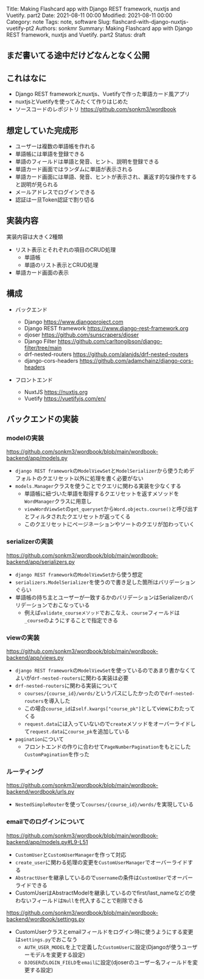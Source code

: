 Title: Making Flashcard app with Django REST framework, nuxtjs and Vuetify. part2
Date: 2021-08-11 00:00
Modified: 2021-08-11 00:00
Category: note
Tags: note, software
Slug: flashcard-with-django-nuxtjs-vuetify-pt2
Authors: sonkmr
Summary: Making Flashcard app with Django REST framework, nuxtjs and Vuetify. part2
Status: draft

## まだ書いてる途中だけどなんとなく公開
## これはなに

- Django REST frameworkとnuxtjs、Vuetifyで作った単語カード風アプリ
- nuxtjsとVuetifyを使ってみたくて作りはじめた
- ソースコードのレポジトリ https://github.com/sonkm3/wordbook

## 想定していた完成形

- ユーザーは複数の単語帳を作れる
- 単語帳には単語を登録できる
- 単語のフィールドは単語と発音、ヒント、説明を登録できる
- 単語カード画面ではランダムに単語が表示される
- 単語カード画面には単語、発音、ヒントが表示され、裏返す的な操作をすると説明が見られる
- メールアドレスでログインできる
- 認証は一旦Token認証で割り切る


## 実装内容

実装内容は大きく2種類  

- リスト表示とそれぞれの項目のCRUD処理
    - 単語帳
    - 単語のリスト表示とCRUD処理
- 単語カード画面の表示

## 構成
- バックエンド
    - Django https://www.djangoproject.com
    - Django REST framework https://www.django-rest-framework.org
    - djoser https://github.com/sunscrapers/djoser
    - Django Filter https://github.com/carltongibson/django-filter/tree/main
    - drf-nested-routers https://github.com/alanjds/drf-nested-routers
    - django-cors-headers https://github.com/adamchainz/django-cors-headers

- フロントエンド
    - NuxtJS https://nuxtjs.org
    - Vuetify https://vuetifyjs.com/en/

## バックエンドの実装
### modelの実装
https://github.com/sonkm3/wordbook/blob/main/wordbook-backend/app/models.py

- `django REST framework`の`ModelViewSet`と`ModelSerializer`から使うためデフォルトのクエリセット以外に処理を書く必要がない
- `models.Manager`クラスを使うことでクエリに関わる実装を少なくする
    - 単語帳に紐づいた単語を取得するクエリセットを返すメソッドを`WordManager`クラスに用意し
    - `viewWordViewSet`の`get_queryset`から`Word.objects.course()`と呼び出すとフィルタされたクエリセットが返ってくる
    - このクエリセットにページネーションやソートのクエリが加わっていく

### serializerの実装
https://github.com/sonkm3/wordbook/blob/main/wordbook-backend/app/serializers.py

- `django REST framework`の`ModelViewSet`から使う想定
- `serializers.ModelSerializer`を使うので書き足した箇所はバリデーションぐらい
- 単語帳の持ち主とユーザーが一致するかのバリデーションはSerializerのバリデーションでおこなっている
    - 例えば`validate_courseメソッド`でおこなえ、`course`フィールドは`_course`のようにすることで指定できる


### viewの実装
https://github.com/sonkm3/wordbook/blob/main/wordbook-backend/app/views.py

- `django REST framework`の`ModelViewSet`を使っているのであまり書かなくてよいが`drf-nested-routers`に関わる実装は必要
- `drf-nested-routers`に関わる実装について
    - `courses/{course_id}/words/`というパスにしたかったので`drf-nested-routers`を導入した
    - この場合`course_id`は`self.kwargs["course_pk"]`としてviewにわたってくる
    - `request.data`には入っていないので`create`メソッドをオーバーライドして`request.data`に`course_pk`を追加している
- `pagination`について
    - フロントエンドの作りに合わせて`PageNumberPagination`をもとにした`CustomPagination`を作った

### ルーティング
https://github.com/sonkm3/wordbook/blob/main/wordbook-backend/wordbook/urls.py

- `NestedSimpleRouter`を使って`courses/{course_id}/words/`を実現している


### emailでのログインについて
https://github.com/sonkm3/wordbook/blob/main/wordbook-backend/app/models.py#L9-L51

- `CustomUser`と`CustomUserManager`を作って対応
- `create_user`に関わる処理の変更を`CustomUserManager`でオーバーライドする
- `AbstractUser`を継承しているので`username`の条件は`CustomUser`でオーバーライドできる
- CustomUserはAbstractModelを継承しているのでfirst/last_nameなどの使わないフィールドは`Null`を代入することで削除できる


https://github.com/sonkm3/wordbook/blob/main/wordbook-backend/wordbook/settings.py

- CustomUserクラスとemailフィールドをログイン時に使うようにする変更は`settings.py`でおこなう
    - `AUTH_USER_MODEL`を上で定義した`CustomUser`に設定(Djangoが使うユーザーモデルを変更する設定)
    - `DJOSER`の`LOGIN_FIELD`を`email`に設定(djoserのユーザー名フィールドを変更する設定)
